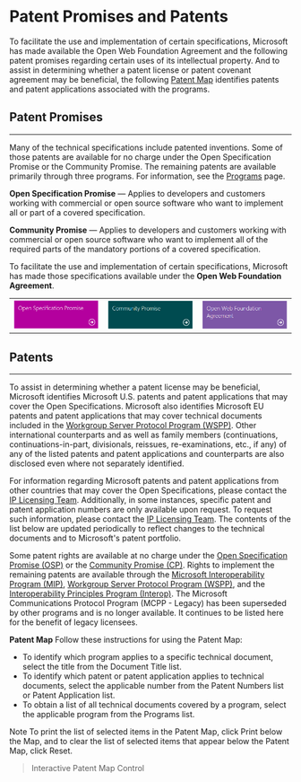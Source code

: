 # Patent Promises and Patents
To facilitate the use and implementation of certain specifications, Microsoft has made available the Open Web Foundation Agreement and the following patent promises regarding certain uses of its intellectual property. And to assist in determining whether a patent license or patent covenant agreement may be beneficial, the following [Patent Map]("https://msdn.microsoft.com/en-us/openspecifications/dn750984#Maps") identifies patents and patent applications associated with the programs.

## Patent Promises

---

Many of the technical specifications include patented inventions. Some of those patents are available for no charge under the Open Specification Promise or the Community Promise. The remaining patents are available primarily through three programs. For information, see the [Programs]("https://msdn.microsoft.com/openspecifications/dn646761") page.

**Open Specification Promise** — Applies to developers and customers working with commercial or open source software who want to implement all or part of a covered specification.

**Community Promise** — Applies to developers and customers working with commercial or open source software who want to implement all of the required parts of the mandatory portions of a covered specification.

To facilitate the use and implementation of certain specifications, Microsoft has made those specifications available under the **Open Web Foundation Agreement**.

||||
|---|---|---|
|[![Open Specification Promise](./images/openspecpromise.png)]("https://msdn.microsoft.com/en-us/openspecifications/dn646765?f=255&MSPPError=-2147217396")|[![Community Promise](./images/communitypromise.png)]("https://msdn.microsoft.com/en-us/openspecifications/dn646766")|[![Open Web Foundation Agreement](./images/openweb.png)]("https://msdn.microsoft.com/en-us/openspecifications/dn646767")|

## Patents

---
To assist in determining whether a patent license may be beneficial, Microsoft identifies Microsoft U.S. patents and patent applications that may cover the Open Specifications. Microsoft also identifies Microsoft EU patents and patent applications that may cover technical documents included in the [Workgroup Server Protocol Program (WSPP)]("https://msdn.microsoft.com/openspecifications/dn646763"). Other international counterparts and as well as family members (continuations, continuations-in-part, divisionals, reissues, re-examinations, etc., if any) of any of the listed patents and patent applications and counterparts are also disclosed even where not separately identified.

For information regarding Microsoft patents and patent applications from other countries that may cover the Open Specifications, please contact the [IP Licensing Team]("mailto:protocol@microsoft.com"). Additionally, in some instances, specific patent and patent application numbers are only available upon request. To request such information, please contact the [IP Licensing Team]("mailto:protocol@microsoft.com"). The contents of the list below are updated periodically to reflect changes to the technical documents and to Microsoft's patent portfolio.

Some patent rights are available at no charge under the [Open Specification Promise (OSP)]("https://msdn.microsoft.com/openspecifications/dn646765") or the [Community Promise (CP)]("https://msdn.microsoft.com/openspecifications/dn646766"). Rights to implement the remaining patents are available through the [Microsoft Interoperability Program (MIP)]("https://msdn.microsoft.com/openspecifications/dn646762"), [Workgroup Server Protocol Program (WSPP)]("https://msdn.microsoft.com/openspecifications/dn646763"), and the [Interoperability Principles Program (Interop)]("https://msdn.microsoft.com/openspecifications/dn646764"). The Microsoft Communications Protocol Program (MCPP - Legacy) has been superseded by other programs and is no longer available. It continues to be listed here for the benefit of legacy licensees.

**Patent Map**
Follow these instructions for using the Patent Map:

* To identify which program applies to a specific technical document, select the title from the Document Title list.
* To identify which patent or patent application applies to technical documents, select the applicable number from the Patent Numbers list or Patent Application list.
* To obtain a list of all technical documents covered by a program, select the applicable program from the Programs list.

Note To print the list of selected items in the Patent Map, click Print below the Map, and to clear the list of selected items that appear below the Patent Map, click Reset.

> Interactive Patent Map Control